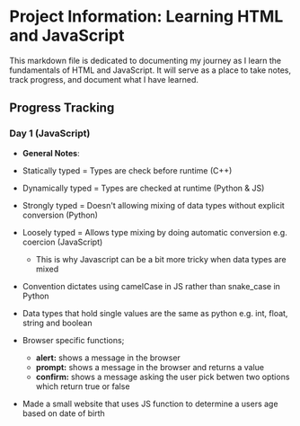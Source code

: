 # Project Information: Learning HTML and JavaScript

This markdown file is dedicated to documenting my journey as I learn the fundamentals of HTML and JavaScript. It will serve as a place to take notes, track progress, and document what I have learned.

## Progress Tracking
### Day 1 (JavaScript)
- **General Notes**:
- Statically typed = Types are check before runtime (C++)
- Dynamically typed = Types are checked at runtime (Python & JS)
- Strongly typed = Doesn't allowing mixing of data types without explicit conversion (Python)
- Loosely typed = Allows type mixing by doing automatic conversion e.g. coercion (JavaScript)
    - This is why Javascript can be a bit more tricky when data types are mixed 
- Convention dictates using camelCase in JS rather than snake_case in Python
- Data types that hold single values are the same as python e.g. int, float, string and boolean
- Browser specific functions;
    - **alert:** shows a message in the browser
    - **prompt:** shows a message in the browser and returns a value 
    - **confirm:** shows a message asking the user pick betwen two options which return true or false

- Made a small website that uses JS function to determine a users age based on date of birth